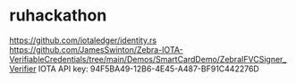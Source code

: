 # ruhackathon

https://github.com/iotaledger/identity.rs
https://github.com/JamesSwinton/Zebra-IOTA-VerifiableCredentials/tree/main/Demos/SmartCardDemo/ZebraIFVCSigner_Verifier
IOTA API key: 94F5BA49-12B6-4E45-A487-BF91C442276D
